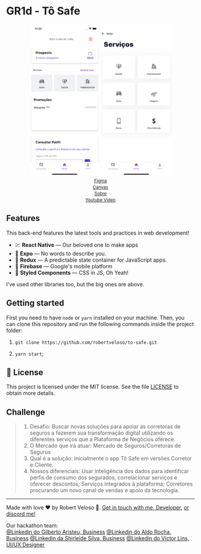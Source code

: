 <h1>
  GR1d - Tô Safe
</h1>
<p align="center">
<img width="188" height="404" src="screenshot/about.png">
<img width="188" height="404" src="screenshot/about2.png">
<small>
</br>
<a href="https://www.figma.com/file/1MI8biqg49lvJYgN6UFLrX/T%C3%B4-Safe-UX-Project">Figma</a></br>
<a href="https://canvanizer.com/canvas/wXS537Ysc8MZO">Canvas</a></br>
<a href="https://drive.google.com/drive/folders/1MGSagMQbznEedDt5zCGnnCPfHwTNdCsX">Sobre</a></br>
<a href="https://youtu.be/mPAgsnyI9wU">Youtube Video</a>
</small>
</p>

## Features

This back-end features the latest tools and practices in web development!

- 💹 **React Native** — Our beloved one to make apps
- 💖 **Expo** — No words to describe you.
- 💖 **Redux** — A predictable state container for JavaScript apps.
- 💖 **Firebase** — Google's mobile platform
- 💖 **Styled Components** — CSS in JS, Oh Yeah!

I've used other libraries too, but the big ones are above.

## Getting started

First you need to have `node` or `yarn` installed on your machine.
Then, you can clone this repository and run the following commands inside the project folder:

1. `git clone https://github.com/robertveloso/to-safe.git`

2. `yarn start`;

## :memo: License

This project is licensed under the MIT license. See the file [LICENSE](LICENSE.md) to obtain more details.

## Challenge

> 1. Desafio: Buscar novas soluções para apoiar as corretoras de seguros a fazerem sua transformação digital utilizando os diferentes serviços que a Plataforma de Negócios oferece.
> 2. O Mercado que irá atuar: Mercado de Seguros/Corretoras de Seguros
> 3. Qual é a solução: Inicialmente o app Tô Safe em versões Corretor e Cliente.
> 4. Nossos diferenciais: Usar inteligência dos dados para identificar perfis de consumo dos segurados, correlacionar serviços e oferecer descontos; Serviços integrados à plataforma; Corretores procurando um novo canal de vendas e apoio da tecnologia.

---

Made with love ♥ by Robert Veloso :wave:.
[Get in touch with me, Developer](https://www.linkedin.com/in/robertveloso/),
[or discord me!](https://discordapp.com/channels/@me/robertveloso#1547)

Our hackathon team:</br>
[@Linkedin do Gilberto Aristeu, Business](https://www.linkedin.com/in/gilbertoabneto/)
[@Linkedin do Aldo Rocha, Business](https://www.linkedin.com/in/aldorochap/)
[@Linkedin da Shirleide Silva, Business](https://www.linkedin.com/in/shirleide/)
[@Linkedin do Victor Lins, UI/UX Designer](https://www.linkedin.com/in/victorlinsgomes)

